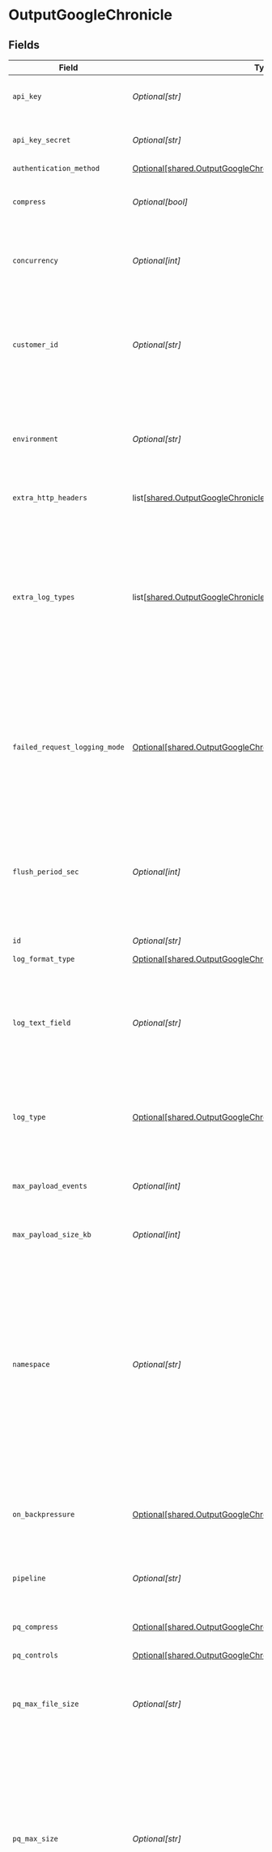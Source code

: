 # OutputGoogleChronicle


## Fields

| Field                                                                                                                                                                                                                                                | Type                                                                                                                                                                                                                                                 | Required                                                                                                                                                                                                                                             | Description                                                                                                                                                                                                                                          |
| ---------------------------------------------------------------------------------------------------------------------------------------------------------------------------------------------------------------------------------------------------- | ---------------------------------------------------------------------------------------------------------------------------------------------------------------------------------------------------------------------------------------------------- | ---------------------------------------------------------------------------------------------------------------------------------------------------------------------------------------------------------------------------------------------------- | ---------------------------------------------------------------------------------------------------------------------------------------------------------------------------------------------------------------------------------------------------- |
| `api_key`                                                                                                                                                                                                                                            | *Optional[str]*                                                                                                                                                                                                                                      | :heavy_minus_sign:                                                                                                                                                                                                                                   | Organization's API key in Google Chronicle                                                                                                                                                                                                           |
| `api_key_secret`                                                                                                                                                                                                                                     | *Optional[str]*                                                                                                                                                                                                                                      | :heavy_minus_sign:                                                                                                                                                                                                                                   | Select (or create) a stored text secret                                                                                                                                                                                                              |
| `authentication_method`                                                                                                                                                                                                                              | [Optional[shared.OutputGoogleChronicleAuthenticationMethod]](undefined/models/shared/outputgooglechronicleauthenticationmethod.md)                                                                                                                   | :heavy_minus_sign:                                                                                                                                                                                                                                   | N/A                                                                                                                                                                                                                                                  |
| `compress`                                                                                                                                                                                                                                           | *Optional[bool]*                                                                                                                                                                                                                                     | :heavy_minus_sign:                                                                                                                                                                                                                                   | Whether to compress the payload body before sending.                                                                                                                                                                                                 |
| `concurrency`                                                                                                                                                                                                                                        | *Optional[int]*                                                                                                                                                                                                                                      | :heavy_minus_sign:                                                                                                                                                                                                                                   | Maximum number of ongoing requests before blocking.                                                                                                                                                                                                  |
| `customer_id`                                                                                                                                                                                                                                        | *Optional[str]*                                                                                                                                                                                                                                      | :heavy_minus_sign:                                                                                                                                                                                                                                   | Unique identifier (UUID) corresponding to a particular Chronicle instance. Provided by your Chronicle representative.                                                                                                                                |
| `environment`                                                                                                                                                                                                                                        | *Optional[str]*                                                                                                                                                                                                                                      | :heavy_minus_sign:                                                                                                                                                                                                                                   | Optionally, enable this config only on a specified Git branch. If empty, will be enabled everywhere.                                                                                                                                                 |
| `extra_http_headers`                                                                                                                                                                                                                                 | list[[shared.OutputGoogleChronicleExtraHTTPHeaders](undefined/models/shared/outputgooglechronicleextrahttpheaders.md)]                                                                                                                               | :heavy_minus_sign:                                                                                                                                                                                                                                   | Headers to add to all events.                                                                                                                                                                                                                        |
| `extra_log_types`                                                                                                                                                                                                                                    | list[[shared.OutputGoogleChronicleExtraLogTypes](undefined/models/shared/outputgooglechronicleextralogtypes.md)]                                                                                                                                     | :heavy_minus_sign:                                                                                                                                                                                                                                   | Custom log types. If the value "Custom" is selected in the setting "Default log type" above, the first custom log type in this table will be automatically selected as default log type.                                                             |
| `failed_request_logging_mode`                                                                                                                                                                                                                        | [Optional[shared.OutputGoogleChronicleFailedRequestLoggingMode]](undefined/models/shared/outputgooglechroniclefailedrequestloggingmode.md)                                                                                                           | :heavy_minus_sign:                                                                                                                                                                                                                                   | Determines which data should be logged when a request fails. Defaults to None.  All headers are redacted by default, except those listed under `Safe Headers`.                                                                                       |
| `flush_period_sec`                                                                                                                                                                                                                                   | *Optional[int]*                                                                                                                                                                                                                                      | :heavy_minus_sign:                                                                                                                                                                                                                                   | Maximum time between requests. Small values could cause the payload size to be smaller than the configured Max body size.                                                                                                                            |
| `id`                                                                                                                                                                                                                                                 | *Optional[str]*                                                                                                                                                                                                                                      | :heavy_minus_sign:                                                                                                                                                                                                                                   | Unique ID for this output                                                                                                                                                                                                                            |
| `log_format_type`                                                                                                                                                                                                                                    | [Optional[shared.OutputGoogleChronicleSendEventsAs]](undefined/models/shared/outputgooglechroniclesendeventsas.md)                                                                                                                                   | :heavy_minus_sign:                                                                                                                                                                                                                                   | N/A                                                                                                                                                                                                                                                  |
| `log_text_field`                                                                                                                                                                                                                                     | *Optional[str]*                                                                                                                                                                                                                                      | :heavy_minus_sign:                                                                                                                                                                                                                                   | Name of the event field that contains the log text to send. If not specified, Stream sends a JSON representation of the whole event.                                                                                                                 |
| `log_type`                                                                                                                                                                                                                                           | [Optional[shared.OutputGoogleChronicleDefaultLogType]](undefined/models/shared/outputgooglechronicledefaultlogtype.md)                                                                                                                               | :heavy_check_mark:                                                                                                                                                                                                                                   | Default log type value to send to Chronicle. Can be overwritten by event field __logType.                                                                                                                                                            |
| `max_payload_events`                                                                                                                                                                                                                                 | *Optional[int]*                                                                                                                                                                                                                                      | :heavy_minus_sign:                                                                                                                                                                                                                                   | Max number of events to include in the request body. Default is 0 (unlimited).                                                                                                                                                                       |
| `max_payload_size_kb`                                                                                                                                                                                                                                | *Optional[int]*                                                                                                                                                                                                                                      | :heavy_minus_sign:                                                                                                                                                                                                                                   | Maximum size, in KB, of the request body.                                                                                                                                                                                                            |
| `namespace`                                                                                                                                                                                                                                          | *Optional[str]*                                                                                                                                                                                                                                      | :heavy_minus_sign:                                                                                                                                                                                                                                   | User-configured environment namespace to identify the data domain the logs originated from. Use namespace as a tag to identify the appropriate data domain for indexing and enrichment functionality. Can be overwritten by event field __namespace. |
| `on_backpressure`                                                                                                                                                                                                                                    | [Optional[shared.OutputGoogleChronicleBackpressureBehavior]](undefined/models/shared/outputgooglechroniclebackpressurebehavior.md)                                                                                                                   | :heavy_minus_sign:                                                                                                                                                                                                                                   | Whether to block, drop, or queue events when all receivers are exerting backpressure.                                                                                                                                                                |
| `pipeline`                                                                                                                                                                                                                                           | *Optional[str]*                                                                                                                                                                                                                                      | :heavy_minus_sign:                                                                                                                                                                                                                                   | Pipeline to process data before sending out to this output.                                                                                                                                                                                          |
| `pq_compress`                                                                                                                                                                                                                                        | [Optional[shared.OutputGoogleChronicleCompression]](undefined/models/shared/outputgooglechroniclecompression.md)                                                                                                                                     | :heavy_minus_sign:                                                                                                                                                                                                                                   | Codec to use to compress the persisted data.                                                                                                                                                                                                         |
| `pq_controls`                                                                                                                                                                                                                                        | [Optional[shared.OutputGoogleChroniclePqControls]](undefined/models/shared/outputgooglechroniclepqcontrols.md)                                                                                                                                       | :heavy_minus_sign:                                                                                                                                                                                                                                   | N/A                                                                                                                                                                                                                                                  |
| `pq_max_file_size`                                                                                                                                                                                                                                   | *Optional[str]*                                                                                                                                                                                                                                      | :heavy_minus_sign:                                                                                                                                                                                                                                   | The maximum size to store in each queue file before closing and optionally compressing (KB, MB, etc.).                                                                                                                                               |
| `pq_max_size`                                                                                                                                                                                                                                        | *Optional[str]*                                                                                                                                                                                                                                      | :heavy_minus_sign:                                                                                                                                                                                                                                   | The maximum amount of disk space the queue is allowed to consume. Once reached, the system stops queueing and applies the fallback Queue-full behavior. Enter a numeral with units of KB, MB, etc.                                                   |
| `pq_on_backpressure`                                                                                                                                                                                                                                 | [Optional[shared.OutputGoogleChronicleQueueFullBehavior]](undefined/models/shared/outputgooglechroniclequeuefullbehavior.md)                                                                                                                         | :heavy_minus_sign:                                                                                                                                                                                                                                   | Whether to block or drop events when the queue is exerting backpressure (full capacity or low disk). 'Block' is the same behavior as non-PQ blocking. 'Drop new data' throws away incoming data, while leaving the contents of the PQ unchanged.     |
| `pq_path`                                                                                                                                                                                                                                            | *Optional[str]*                                                                                                                                                                                                                                      | :heavy_minus_sign:                                                                                                                                                                                                                                   | The location for the persistent queue files. To this field's value, the system will append: /<worker-id>/<output-id>.                                                                                                                                |
| `pq_strict_ordering`                                                                                                                                                                                                                                 | *Optional[bool]*                                                                                                                                                                                                                                     | :heavy_minus_sign:                                                                                                                                                                                                                                   | Toggle this off to forward new events to receiver(s) before queue is flushed. Otherwise, default drain behavior is FIFO (first in, first out).                                                                                                       |
| `region`                                                                                                                                                                                                                                             | [Optional[shared.OutputGoogleChronicleRegion]](undefined/models/shared/outputgooglechronicleregion.md)                                                                                                                                               | :heavy_minus_sign:                                                                                                                                                                                                                                   | Regional endpoint to send events to                                                                                                                                                                                                                  |
| `reject_unauthorized`                                                                                                                                                                                                                                | *Optional[bool]*                                                                                                                                                                                                                                     | :heavy_minus_sign:                                                                                                                                                                                                                                   | Reject certs that are not authorized by a CA in the CA certificate path, or by another trusted CA (e.g., the system's CA). Defaults to Yes.                                                                                                          |
| `safe_headers`                                                                                                                                                                                                                                       | list[*str*]                                                                                                                                                                                                                                          | :heavy_minus_sign:                                                                                                                                                                                                                                   | List of headers that are safe to log in plain text.                                                                                                                                                                                                  |
| `streamtags`                                                                                                                                                                                                                                         | list[*str*]                                                                                                                                                                                                                                          | :heavy_minus_sign:                                                                                                                                                                                                                                   | Add tags for filtering and grouping in @{product}.                                                                                                                                                                                                   |
| `system_fields`                                                                                                                                                                                                                                      | list[*str*]                                                                                                                                                                                                                                          | :heavy_minus_sign:                                                                                                                                                                                                                                   | Set of fields to automatically add to events using this output. E.g.: cribl_pipe, c*. Wildcards supported.                                                                                                                                           |
| `timeout_sec`                                                                                                                                                                                                                                        | *Optional[int]*                                                                                                                                                                                                                                      | :heavy_minus_sign:                                                                                                                                                                                                                                   | Amount of time, in seconds, to wait for a request to complete before aborting it.                                                                                                                                                                    |
| `type`                                                                                                                                                                                                                                               | [Optional[shared.OutputGoogleChronicleType]](undefined/models/shared/outputgooglechronicletype.md)                                                                                                                                                   | :heavy_check_mark:                                                                                                                                                                                                                                   | N/A                                                                                                                                                                                                                                                  |
| `use_round_robin_dns`                                                                                                                                                                                                                                | *Optional[bool]*                                                                                                                                                                                                                                     | :heavy_minus_sign:                                                                                                                                                                                                                                   | Enable to use round-robin DNS lookup. When a DNS server returns multiple addresses, this will cause Stream to cycle through them in the order returned.                                                                                              |